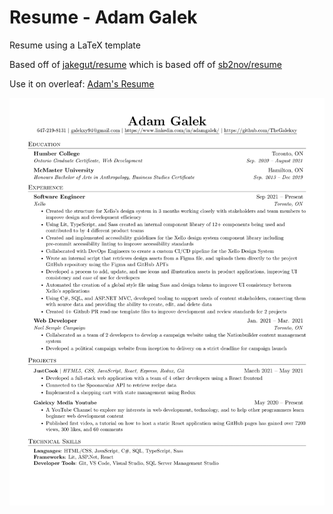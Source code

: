 # Resume - Adam Galek
Resume using a LaTeX template

Based off of [jakegut/resume](https://github.com/jakegut/resume) which is based off of [sb2nov/resume](https://github.com/sb2nov/resume/)

Use it on overleaf: [Adam's Resume](https://www.overleaf.com/read/tvzmnxgxthqp)

![Resume Preview](./General/AdamResume.png)
